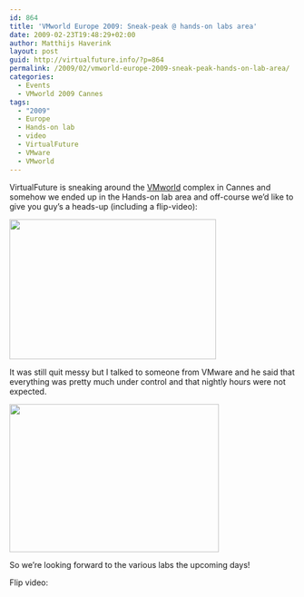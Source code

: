 ```yaml
---
id: 864
title: 'VMworld Europe 2009: Sneak-peak @ hands-on labs area'
date: 2009-02-23T19:48:29+02:00
author: Matthijs Haverink
layout: post
guid: http://virtualfuture.info/?p=864
permalink: /2009/02/vmworld-europe-2009-sneak-peak-hands-on-lab-area/
categories:
  - Events
  - VMworld 2009 Cannes
tags:
  - "2009"
  - Europe
  - Hands-on lab
  - video
  - VirtualFuture
  - VMware
  - VMworld
---
```

VirtualFuture is sneaking around the <a href="http://www.vmworld.com" target="_blank">VMworld</a> complex in Cannes and somehow we ended up in the Hands-on lab area and off-course we&#8217;d like to give you guy&#8217;s a heads-up (including a flip-video):

[<img class="alignnone size-full wp-image-867" title="VMWorld Europe 2009 Hands-on Labs (1 day before opening)" src="https://svenhuisman.com/wp-content/uploads/2009/02/handsonlabs.jpg" alt="" width="364" height="247" />](https://svenhuisman.com/wp-content/uploads/2009/02/handsonlabs.jpg)  
<!--more-->

It was still quit messy but I talked to someone from VMware and he said that everything was pretty much under control and that nightly hours were not expected.

[<img class="alignnone size-full wp-image-869" title="VMworld Europe 2009 Hands-on labs in preperation" src="https://svenhuisman.com/wp-content/uploads/2009/02/handsonlabs2.jpg" alt="" width="369" height="261" />](https://svenhuisman.com/wp-content/uploads/2009/02/handsonlabs2.jpg)

So we&#8217;re looking forward to the various labs the upcoming days!

Flip video: 